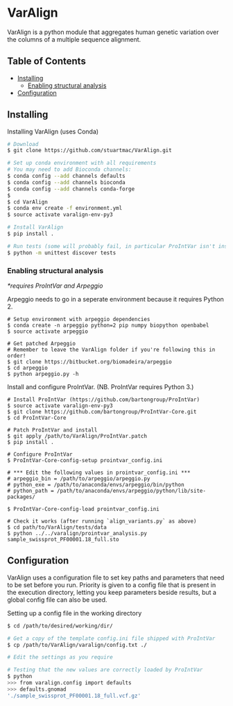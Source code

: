 # VarAlign
VarAlign is a python module that aggregates human genetic variation over the columns of a multiple sequence alignment.

## Table of Contents

- [Installing](#installing)
  - [Enabling structural analysis](#enabling-structural-analysis)
- [Configuration](#configuration)

## Installing

Installing VarAlign (uses Conda)

```sh
# Download
$ git clone https://github.com/stuartmac/VarAlign.git

# Set up conda environment with all requirements
# You may need to add Bioconda channels:
$ conda config --add channels defaults
$ conda config --add channels bioconda
$ conda config --add channels conda-forge
$
$ cd VarAlign
$ conda env create -f environment.yml
$ source activate varalign-env-py3

# Install VarAlign
$ pip install .

# Run tests (some will probably fail, in particular ProIntVar isn't installed yet!)
$ python -m unittest discover tests
```

### Enabling structural analysis
*\*requires ProIntVar and Arpeggio*

Arpeggio needs to go in a seperate environment because it requires Python 2.
```
# Setup environment with arpeggio dependencies
$ conda create -n arpeggio python=2 pip numpy biopython openbabel
$ source activate arpeggio

# Get patched Arpeggio
# Remember to leave the VarAlign folder if you're following this in order!
$ git clone https://bitbucket.org/biomadeira/arpeggio
$ cd arpeggio
$ python arpeggio.py -h
```

Install and configure ProIntVar. (NB. ProIntVar requires Python 3.)
```
# Install ProIntVar (https://github.com/bartongroup/ProIntVar)
$ source activate varalign-env-py3
$ git clone https://github.com/bartongroup/ProIntVar-Core.git
$ cd ProIntVar-Core

# Patch ProIntVar and install
$ git apply /path/to/VarAlign/ProIntVar.patch
$ pip install .

# Configure ProIntVar
$ ProIntVar-Core-config-setup prointvar_config.ini

# *** Edit the following values in prointvar_config.ini ***
# arpeggio_bin = /path/to/arpeggio/arpeggio.py
# python_exe = /path/to/anaconda/envs/arpeggio/bin/python
# python_path = /path/to/anaconda/envs/arpeggio/python/lib/site-packages/

$ ProIntVar-Core-config-load prointvar_config.ini

# Check it works (after running `align_variants.py` as above)
$ cd path/to/VarAlign/tests/data
$ python ../../varalign/prointvar_analysis.py sample_swissprot_PF00001.18_full.sto
```


## Configuration

VarAlign uses a configuration file to set key paths and parameters that need to be set before you run. Priority is given to a config file
that is present in the execution directory, letting you keep parameters beside results, but a global config file can also be used.

Setting up a config file in the working directory
```sh
$ cd /path/to/desired/working/dir/

# Get a copy of the template config.ini file shipped with ProIntVar
$ cp /path/to/VarAlign/varalign/config.txt ./

# Edit the settings as you require

# Testing that the new values are correctly loaded by ProIntVar
$ python
>>> from varalign.config import defaults
>>> defaults.gnomad
'./sample_swissprot_PF00001.18_full.vcf.gz'
```
